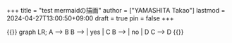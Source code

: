 +++
title = "test mermaidの描画"
author = ["YAMASHITA Takao"]
lastmod = 2024-04-27T13:00:50+09:00
draft = true
pin = false
+++

{{<mermaid>}}
graph LR;
  A --> B
  B --> | yes | C
  B --> | no  | D
  C --> D
{{</mermaid>}}
